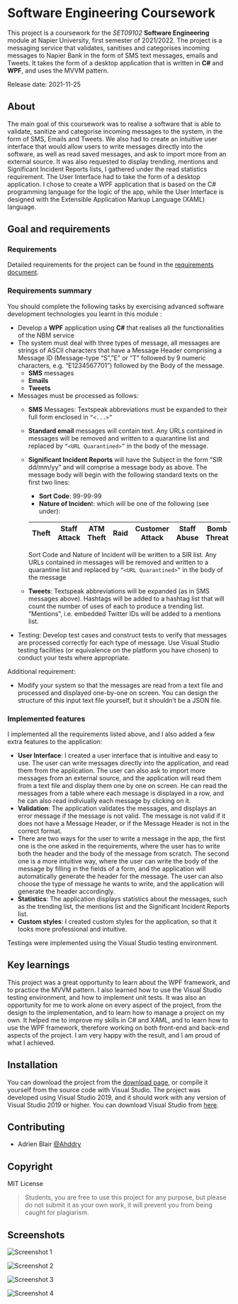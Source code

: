 # Software Engineering Coursework

This project is a coursework for the *SET09102* **Software Engineering** module at Napier University, first semester of 2021/2022. The project is a messaging service that validates, sanitises and categorises incoming messages to Napier Bank in the form of SMS text messages, emails and Tweets. It takes the form of a desktop application that is written in **C#** and **WPF**, and uses the MVVM pattern.

Release date: 2021-11-25

## About

The main goal of this coursework was to realise a software that is able to validate, sanitize and categorise incoming messages to the system, in the form of SMS, Emails and Tweets. We also had to create an intuitive user interface that would allow users to write messages directly into the software, as well as read saved messages, and ask to import more from an external source. It was also requested to display trending, mentions and Significant Incident Reports lists, I gathered under the read statistics requirement.
The User Interface had to take the form of a desktop application. I chose to create a WPF application that is based on the C# programming language for the logic of the app, while the User Interface is designed with the Extensible Application Markup Language (XAML) language.

## Goal and requirements

### Requirements

Detailed requirements for the project can be found in the [requirements document](Requirements.pdf).

### Requirements summary

You should complete the following tasks by exercising advanced software development technologies you learnt in this module :

- Develop a **WPF** application using **C#** that realises all the functionalities of the NBM service
- The system must deal with three types of message, all messages are strings of ASCII characters that have a Message Header comprising a Message ID (Message-type “S”,”E” or “T” followed by 9 numeric characters, e.g. “E1234567701”) followed by the Body of the message.
  - **SMS** messages
  - **Emails**
  - **Tweets**
- Messages must be processed as follows:
  - **SMS** Messages: Textspeak abbreviations must be expanded to their full form enclosed in `“<...>”`
  - **Standard email** messages will contain text. Any URLs contained in messages will be removed and written to a quarantine list and replaced by `“<URL Quarantined>”` in the body of the message.
  - **Significant Incident Reports** will have the Subject in the form “SIR dd/mm/yy” and will comprise a message body as above. The message body will begin with the following standard texts on the first two lines:
    - **Sort Code**: 99-99-99
    - **Nature of Inciden**t: which will be one of the following (see under):

    |Theft|Staff Attack|ATM Theft|Raid|Customer Attack|Staff Abuse|Bomb Threat|Terrorism|Suspicious Incident|Intelligence|Cash Loss|
    |-----|------------|---------|----|---------------|-----------|-----------|---------|-------------------|------------|---------|

    Sort Code and Nature of Incident will be written to a SIR list. Any URLs contained in messages will be removed and written to a quarantine list and replaced by `“<URL Quarantined>”` in the body of the message
  - **Tweets**: Textspeak abbreviations will be expanded (as in SMS messages above). Hashtags will be added to a hashtag list that will count the number of uses of each to produce a trending list. “Mentions”, i.e. embedded Twitter IDs will be added to a mentions list.
- Testing: Develop test cases and construct tests to verify that messages are processed correctly for each type of message. Use Visual Studio testing facilities (or equivalence on the platform you have chosen) to conduct your tests where appropriate.

Additional requirement:

- Modify your system so that the messages are read from a text file and processed and displayed one-by-one on screen. You can design the structure of this input text file yourself, but it shouldn’t be a JSON file.

### Implemented features

I implemented all the requirements listed above, and I also added a few extra features to the application:

- **User Interface**: I created a user interface that is intuitive and easy to use. The user can write messages directly into the application, and read them from the application. The user can also ask to import more messages from an external source, and the application will read them from a text file and display them one by one on screen. He can read the messages from a table where each message is displayed in a row, and he can also read indiviually each message by clicking on it.
- **Validation**: The application validates the messages, and displays an error message if the message is not valid. The message is not valid if it does not have a Message Header, or if the Message Header is not in the correct format.
- There are two ways for the user to write a message in the app, the first one is the one asked in the requirements, where the user has to write both the header and the body of the message from scratch. The second one is a more intuitive way, where the user can write the body of the message by filling in the fields of a form, and the application will automatically generate the header for the message. The user can also choose the type of message he wants to write, and the application will generate the header accordingly.
- **Statistics**: The application displays statistics about the messages, such as the trending list, the mentions list and the Significant Incident Reports list.
- **Custom styles**: I created custom styles for the application, so that it looks more professional and intuitive.

Testings were implemented using the Visual Studio testing environment.

## Key learnings

This project was a great opportunity to learn about the WPF framework, and to practice the MVVM pattern. I also learned how to use the Visual Studio testing environment, and how to implement unit tests. It was also an opportunity for me to work alone on every aspect of the project, from the design to the implementation, and to learn how to manage a project on my own. It helped me to improve my skills in C# and XAML, and to learn how to use the WPF framework, therefore working on both front-end and back-end aspects of the project. I am very happy with the result, and I am proud of what I achieved.

## Installation

You can download the project from the [download page](https://downgit.github.io/#/home?url=https://github.com/Ahddry/Software-Engineering-Coursework-BLAIR/blob/main/Software-Engineering-Coursework-BLAIR.zip), or compile it yourself from the source code with Visual Studio. The project was developed using Visual Studio 2019, and it should work with any version of Visual Studio 2019 or higher. You can download Visual Studio from [here](https://visualstudio.microsoft.com/downloads/).

## Contributing

- Adrien Blair [@Ahddry](https://github.com/Ahddry)

## Copyright

MIT License

> Students, you are free to use this project for any purpose, but please do not submit it as your own work, it will prevent you from being caught for plagiarism.

## Screenshots

![Screenshot 1](/Screenshots/nbm.jpg)

![Screenshot 2](/Screenshots/nbm2.jpg)

![Screenshot 3](/Screenshots/nbm3.jpg)

![Screenshot 4](/Screenshots/nbm4.jpg)
